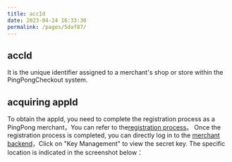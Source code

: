 ```yaml
---
title: accId
date: 2023-04-24 16:33:30
permalink: /pages/5daf87/
---
```


## accId
It is the unique identifier assigned to a merchant's shop or store within the PingPongCheckout system.

## acquiring appId
To obtain the appId, you need to complete the registration process as a PingPong merchant，You can refer to the<a href="/pages/7e0356/" target="_blank">registration process</a>。
Once the registration process is completed, you can directly log in to the <a href="https://checkout.pingpongx.com/aq/login" target="_blank">merchant backend</a>，Click on "Key Management" to view the secret key. The specific location is indicated in the screenshot below：

<div>
    <img :src="$withBase('/register/accId.png')">
</div>